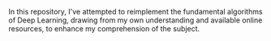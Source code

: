 In this repository, I've attempted to reimplement the fundamental algorithms of Deep Learning, drawing from my own understanding and available online resources, to enhance my comprehension of the subject.
